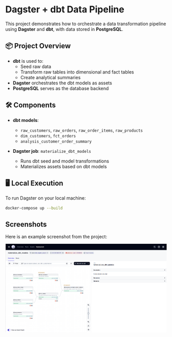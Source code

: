 # Dagster + dbt Data Pipeline

This project demonstrates how to orchestrate a data transformation pipeline using **Dagster** and **dbt**, with data stored in **PostgreSQL**.

## 📦 Project Overview

- **dbt** is used to:
  - Seed raw data
  - Transform raw tables into dimensional and fact tables
  - Create analytical summaries
- **Dagster** orchestrates the dbt models as assets
- **PostgreSQL** serves as the database backend

## 🛠 Components

- **dbt models**:
  - `raw_customers`, `raw_orders`, `raw_order_items`, `raw_products`
  - `dim_customers`, `fct_orders`
  - `analysis_customer_order_summary`
  
- **Dagster job**: `materialize_dbt_models`
  - Runs dbt seed and model transformations
  - Materializes assets based on dbt models

## 🖥 Local Execution

To run Dagster on your local machine:

```bash
docker-compose up --build
```

## Screenshots

Here is an example screenshot from the project:

![Example Screenshot](Python/Screenshots/dagster.png)
